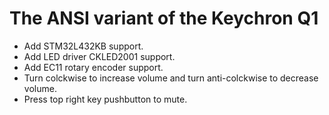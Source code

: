 # The ANSI variant of the Keychron Q1

- Add STM32L432KB support.
- Add LED driver CKLED2001 support.
- Add EC11 rotary encoder support.
- Turn colckwise to increase volume and turn anti-colckwise to decrease volume.
- Press top right key pushbutton to mute.

